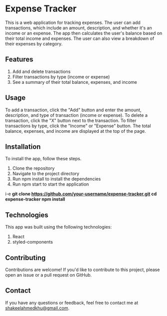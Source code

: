 # Expense Tracker
This is a web application for tracking expenses. The user can add transactions, which include an amount, description, and whether it's an income or an expense. The app then calculates the user's balance based on their total income and expenses. The user can also view a breakdown of their expenses by category.


## Features
1. Add and delete transactions
1. Filter transactions by type (income or expense)
1. See a summary of their total balance, expenses, and income

## Usage
To add a transaction, click the "Add" button and enter the amount, description, and type of transaction (income or expense). To delete a transaction, click the "X" button next to the transaction. To filter transactions by type, click the "Income" or "Expense" button. The total balance, expenses, and income are displayed at the top of the page.

## Installation
To install the app, follow these steps.
1. Clone the repository
1. Navigate to the project directory
1. Run npm install to install the dependencies
1. Run npm start to start the application

i-e **git clone https://github.com/your-username/expense-tracker.git
cd expense-tracker
npm install**


## Technologies
This app was built using the following technologies:
1. React
1. styled-components

## Contributing
Contributions are welcome! If you'd like to contribute to this project, please open an issue or a pull request on GitHub.

## Contact
If you have any questions or feedback, feel free to contact me at shakeelahmedkhu@gmail.com.
